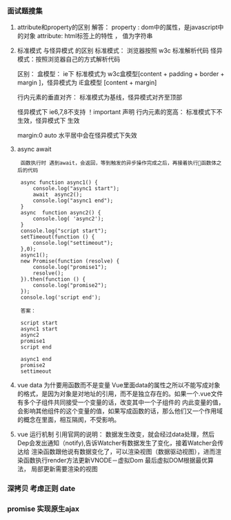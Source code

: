 


### 面试题搜集

1.  attribute和property的区别
     解答：
     property :  dom中的属性，是javascript中的对象
     attribute: html标签上的特性 ， 值为字符串
2. 标准模式 与怪异模式 的区别
   标准模式： 浏览器按照 w3c 标准解析代码
   怪异模式：按照浏览器自己的方式解析代码

   区别：
   盒模型：  ie下 标准模式为  w3c盒模型[content + padding + border + margin ]，怪异模式为 iE盒模型 [content + margin]

   行内元素的垂直对齐： 标准模式为基线，怪异模式对齐至顶部

   怪异模式下 ie6,7,8不支持 ！important 声明
   行内元素的宽高： 标准模式下不生效，怪异模式下 生效

   margin:0 auto 水平居中会在怪异模式下失效


3. async await

        函数执行时 遇到await，会返回，等到触发的异步操作完成之后，再接着执行函数体之后的代码
        
        async function async1() {     
            console.log("async1 start");      
            await  async2();     
            console.log("async1 end");   
        }  
        async  function async2() {    
            console.log( 'async2');  
        } 
        console.log("script start");  
        setTimeout(function () {      
            console.log("settimeout");  
        },0);
        async1();  
        new Promise(function (resolve) {      
            console.log("promise1");      
            resolve();  
        }).then(function () {      
            console.log("promise2"); 
        }); 
        console.log('script end');

        答案：

        script start
        async1 start
        async2
        promise1
        script end 

        async1 end
        promise2
        settimeout

4. vue data 为什要用函数而不是变量
   Vue里面data的属性之所以不能写成对象的格式，是因为对象是对地址的引用，而不是独立存在的。如果一个.vue文件有多个子组件共同接受一个变量的话，改变其中一个子组件的
   内此变量的值，会影响其他组件的这个变量的值，如果写成函数的话，那么他们又一个作用域的概念在里面，相互隔阂，不受影响。

5. vue 运行机制
   引用官网的说明： 数据发生改变，就会经过data处理，然后Dep会发出通知（notify),告诉Watcher有数据发生了变化，接着Watcher会传达给
   渲染函数跟他说有数据变化了，可以渲染视图（数据驱动视图），进而渲染函数执行render方法更新VNODE－虚拟Dom 最后虚拟DOM根据最优算法，
   局部更新需要渲染的视图



### 深拷贝  考虑正则  date

### promise 实现原生ajax
  